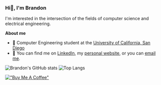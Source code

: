 ### Hi👋, I'm Brandon 

I'm interested in the intersection of the fields of computer science and electrical engineering.

**About me**
- 📘 Computer Engineering student at the [University of California, San Diego](https://ucsd.edu)
- 💬 You can find me on [LinkedIn](https://www.linkedin.com/in/Brandon-szeto/), my [personal website](https://brandonszeto.com/), or you can [email me](mailto:bszeto@ucsd.edu).

![Brandon's GitHub stats](https://github-readme-stats-brandonszeto.vercel.app/api?username=brandonszeto&show_icons=true&theme=transparent)
![Top Langs](https://github-readme-stats-brandonszeto.vercel.app/api/top-langs/?username=brandonszeto&layout=compact&langs_count=8&theme=transparent)

[!["Buy Me A Coffee"](https://www.buymeacoffee.com/assets/img/custom_images/orange_img.png)](https://www.buymeacoffee.com/brandonszeto)
